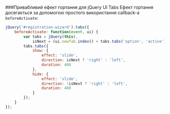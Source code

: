 ###Привабливий ефект гортання для jQuery UI Tabs
Ефект гортання досягається за допомогою простого використання callback-а `beforeActivate`:

```js
jQuery('#registration-wizard').tabs({
    beforeActivate: function(event, ui) {
        var tabs = jQuery(this),
            isNext = (ui.newTab.index() < tabs.tabs('option', 'active'));
        tabs.tabs({
            show: {
                effect: 'slide',
                direction: isNext ? 'right' : 'left',
                duration: 400
            },
            hide: {
                effect: 'slide',
                direction: !isNext ? 'right' : 'left',
                duration: 400
            }
        });
    }
});
```
